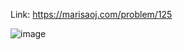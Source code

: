 Link: https://marisaoj.com/problem/125

![image](https://github.com/user-attachments/assets/70a10c33-d68b-497f-807a-7f903d15a5a5)
